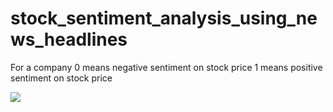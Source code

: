 # stock_sentiment_analysis_using_news_headlines
For a company
0 means negative sentiment on stock price
1 means positive sentiment on stock price

<img src="https://res.cloudinary.com/codercloud/image/upload/v1681583828/finance/Screenshot_763_stiyjt.png">
